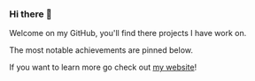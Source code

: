 ### Hi there 👋 

Welcome on my GitHub, you'll find there projects I have work on.

The most notable achievements are pinned below. 

If you want to learn more go check out [my website](https://josuegauthier.github.io/JosueGauthier/)! 


<!--[![My GitHub Stats](https://github-readme-stats.vercel.app/api/?username=JosueGauthier&count_private=true&theme=tokyonight&showicons=true)]()-->
<!--[![Top Langs](https://github-readme-stats.vercel.app/api/top-langs/?username=JosueGauthier&count_private=true&theme=tokyonight&showicons=true)](https://github.com/JosueGauthier/github-readme-stats) -->

<!--
**JosueGauthier/JosueGauthier** is a ✨ _special_ ✨ repository because its `README.md` (this file) appears on your GitHub profile.

Here are some ideas to get you started:

- 🔭 I’m currently working on ...
- 🌱 I’m currently learning ...
- 👯 I’m looking to collaborate on ...
- 🤔 I’m looking for help with ...
- 💬 Ask me about ...
- 📫 How to reach me: ...
- 😄 Pronouns: ...
- ⚡ Fun fact: ...
-->
